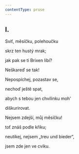 ```yaml
---
contentType: prose
---
```


## I.

Sviť, měsíčku, polehoučku  

skrz ten hustý mrak;

jak pak se ti Brixen líbí? 

Neškareď se tak!

Nepospíchej, pozastav se,

nechoď ještě spat,

abych s tebou jen chvílinku moh'

diškurirovat.

Nejsem zdejší, můj měsíčku!

toť znáš podle křiku;

neutíkej, nejsem „treu und bieder“,

jsem zde jen ve cviku.
